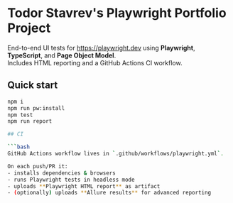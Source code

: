 # Todor Stavrev's Playwright Portfolio Project

End-to-end UI tests for https://playwright.dev using **Playwright**, **TypeScript**, and **Page Object Model**.  
Includes HTML reporting and a GitHub Actions CI workflow.

## Quick start

```bash
npm i
npm run pw:install
npm test
npm run report

## CI

```bash
GitHub Actions workflow lives in `.github/workflows/playwright.yml`.

On each push/PR it:
- installs dependencies & browsers
- runs Playwright tests in headless mode
- uploads **Playwright HTML report** as artifact
- (optionally) uploads **Allure results** for advanced reporting
